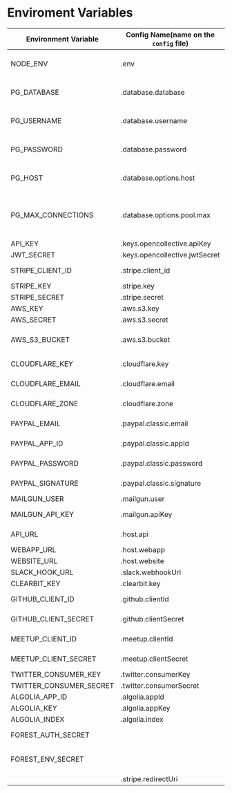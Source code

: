 # Enviroment Variables

| Environment Variable    | Config Name(name on the `config` file) | Description                                   |
| ----------------------- | -------------------------------------- | --------------------------------------------- |
| NODE_ENV                | .env                                   | Node Environment variable                     |
| PG_DATABASE             | .database.database                     | Postgres database name                        |
| PG_USERNAME             | .database.username                     | Postgres database username                    |
| PG_PASSWORD             | .database.password                     | Postgres database password                    |
| PG_HOST                 | .database.options.host                 | Postgres database host                        |
| PG_MAX_CONNECTIONS      | .database.options.pool.max             | Postgres number of max connections to be open |
| API_KEY                 | .keys.opencollective.apiKey            | The API KEY                                   |
| JWT_SECRET              | .keys.opencollective.jwtSecret         | JWT secret                                    |
| STRIPE_CLIENT_ID        | .stripe.client_id                      | Stripe Client id                              |
| STRIPE_KEY              | .stripe.key                            | Stripe key                                    |
| STRIPE_SECRET           | .stripe.secret                         | Stripe secret                                 |
| AWS_KEY                 | .aws.s3.key                            | AWS key                                       |
| AWS_SECRET              | .aws.s3.secret                         | AWS secret                                    |
| AWS_S3_BUCKET           | .aws.s3.bucket                         | AWS s3 bucket to send files                   |
| CLOUDFLARE_KEY          | .cloudflare.key                        | CLOUDFLARE key                                |
| CLOUDFLARE_EMAIL        | .cloudflare.email                      | CLOUDFLARE email                              |
| CLOUDFLARE_ZONE         | .cloudflare.zone                       | CLOUDFLARE zone                               |
| PAYPAL_EMAIL            | .paypal.classic.email                  | Paypal main email                             |
| PAYPAL_APP_ID           | .paypal.classic.appId                  | Paypal APP ID                                 |
| PAYPAL_PASSWORD         | .paypal.classic.password               | Paypal password                               |
| PAYPAL_SIGNATURE        | .paypal.classic.signature              | Paypal signature                              |
| MAILGUN_USER            | .mailgun.user                          | mailgun user                                  |
| MAILGUN_API_KEY         | .mailgun.apiKey                        | mailgun password                              |
| API_URL                 | .host.api                              | API exposed url                               |
| WEBAPP_URL              | .host.webapp                           | webapp URL                                    |
| WEBSITE_URL             | .host.website                          | UI URL                                        |
| SLACK_HOOK_URL          | .slack.webhookUrl                      | slack hook url                                |
| CLEARBIT_KEY            | .clearbit.key                          | clearbit key                                  |
| GITHUB_CLIENT_ID        | .github.clientId                       | github client ID                              |
| GITHUB_CLIENT_SECRET    | .github.clientSecret                   | github client secret                          |
| MEETUP_CLIENT_ID        | .meetup.clientId                       | meetup client ID                              |
| MEETUP_CLIENT_SECRET    | .meetup.clientSecret                   | meetup client secret                          |
| TWITTER_CONSUMER_KEY    | .twitter.consumerKey                   | twitter key                                   |
| TWITTER_CONSUMER_SECRET | .twitter.consumerSecret                | twitter secret                                |
| ALGOLIA_APP_ID          | .algolia.appId                         | algolia APP id                                |
| ALGOLIA_KEY             | .algolia.appKey                        | algolia key                                   |
| ALGOLIA_INDEX           | .algolia.index                         | algolia index                                 |
| FOREST_AUTH_SECRET      |                                        | forest auth secret                            |
| FOREST_ENV_SECRET       |                                        | forest environment secret                     |
|                         | .stripe.redirectUri                    |                                               |
